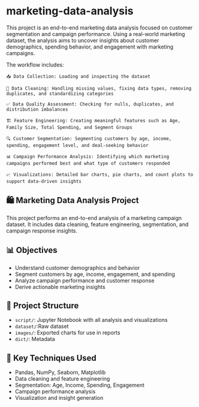 # marketing-data-analysis
This project is an end-to-end marketing data analysis focused on customer segmentation and campaign performance. Using a real-world marketing dataset, the analysis aims to uncover insights about customer demographics, spending behavior, and engagement with marketing campaigns.

The workflow includes:

    📥 Data Collection: Loading and inspecting the dataset

    🧹 Data Cleaning: Handling missing values, fixing data types, removing duplicates, and standardizing categories

    ✅ Data Quality Assessment: Checking for nulls, duplicates, and distribution imbalances

    🏗️ Feature Engineering: Creating meaningful features such as Age, Family Size, Total Spending, and Segment Groups

    🔍 Customer Segmentation: Segmenting customers by age, income, spending, engagement level, and deal-seeking behavior

    📊 Campaign Performance Analysis: Identifying which marketing campaigns performed best and what type of customers responded

    📈 Visualizations: Detailed bar charts, pie charts, and count plots to support data-driven insights

## 🛍️ Marketing Data Analysis Project

This project performs an end-to-end analysis of a marketing campaign dataset. It includes data cleaning, feature engineering, segmentation, and campaign response insights.

## 📊 Objectives
- Understand customer demographics and behavior
- Segment customers by age, income, engagement, and spending
- Analyze campaign performance and customer response
- Derive actionable marketing insights

## 📁 Project Structure
- `script/`: Jupyter Notebook with all analysis and visualizations
- `dataset/`:Raw dataset
- `images/`: Exported charts for use in reports
- `dict/`: Metadata

## 🔧 Key Techniques Used
- Pandas, NumPy, Seaborn, Matplotlib
- Data cleaning and feature engineering
- Segmentation: Age, Income, Spending, Engagement
- Campaign performance analysis
- Visualization and insight generation




